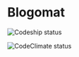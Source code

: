 # Blogomat

![Codeship status](https://www.codeship.io/projects/bce7f9c0-deb9-0130-44fb-3eab8477d842/status)


![CodeClimate status](https://d3s6mut3hikguw.cloudfront.net/github/jamesotron/Blogomat.png)
